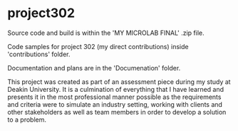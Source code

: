 # project302

Source code and build is within the 'MY MICROLAB FINAL' .zip file.

Code samples for project 302 (my direct contributions) inside 'contributions' folder.

Documentation and plans are in the 'Documenation' folder.

This project was created as part of an assessment piece during my study at Deakin University. It is a culmination of everything that I have learned and presents it in the most professional manner possible as the requirements and criteria were to simulate an industry setting, working with clients and other stakeholders as well as team members in order to develop a solution to a problem.

